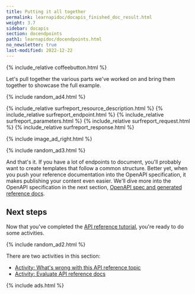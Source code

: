 ```yaml
---
title: Putting it all together
permalink: learnapidoc/docapis_finished_doc_result.html
weight: 3.7
sidebar: docapis
section: docendpoints
path1: learnapidoc/docendpoints.html
no_newsletter: true
last-modified: 2022-12-22
---
```


{% include_relative coffeebutton.html %}

Let's pull together the various parts we've worked on and bring them together to showcase the full example.

{% include random_ad4.html %}

<div class="docSample">
{% include_relative surfreport_resource_description.html %}
{% include_relative surfreport_endpoint.html %}
{% include_relative surfreport_parameters.html %}
{% include_relative surfreport_request.html %}
{% include_relative surfreport_response.html %}
</div>

{% include image_ad_right.html %}

{% include random_ad3.html %}

And that's it. If you have a lot of endpoints to document, you'll probably want to create templates that follow a common structure. Better yet, when you push your reference documentation into the OpenAPI specification, it makes publishing your content even easier. We'll dive more into the OpenAPI specification in the next section, [OpenAPI spec and generated reference docs](restapispecifications.html).

## Next steps

Now that you've completed the [API reference tutorial](docapis_api_reference_tutorial_overview.html), you're ready to do some activities.

{% include random_ad2.html %}

There are two activities in this section:

* [Activity: What's wrong with this API reference topic](docapis_api_whats_wrong_activity.html)
* [Activity: Evaluate API reference docs](docapis_api_reference_activity.html)

{% include ads.html %}
